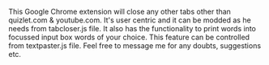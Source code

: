 This Google Chrome extension will close any other tabs other than quizlet.com & youtube.com. It's user centric and it can be modded as he needs from tabcloser.js file. It also has the functionality to print words into focussed input box words of your choice. This feature can be controlled from textpaster.js file. Feel free to message me for any doubts, suggestions etc.
